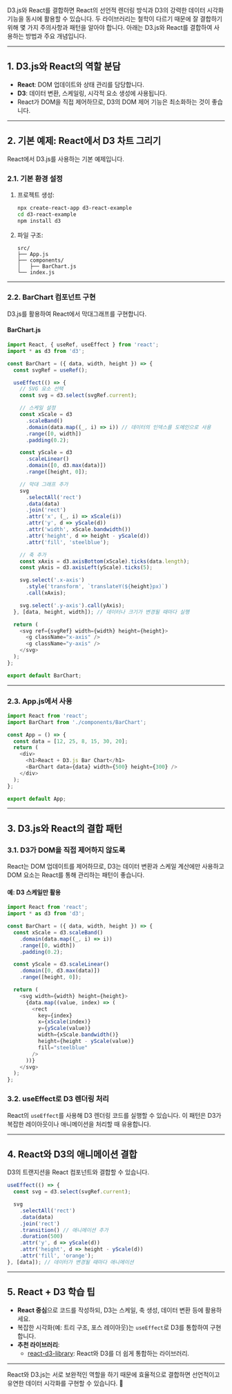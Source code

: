 D3.js와 React를 결합하면 React의 선언적 렌더링 방식과 D3의 강력한 데이터 시각화 기능을 동시에 활용할 수 있습니다. 두 라이브러리는 철학이 다르기 때문에 잘 결합하기 위해 몇 가지 주의사항과 패턴을 알아야 합니다. 아래는 D3.js와 React를 결합하여 사용하는 방법과 주요 개념입니다.

---

## 1. **D3.js와 React의 역할 분담**
- **React**: DOM 업데이트와 상태 관리를 담당합니다.
- **D3**: 데이터 변환, 스케일링, 시각적 요소 생성에 사용됩니다.
- React가 DOM을 직접 제어하므로, D3의 DOM 제어 기능은 최소화하는 것이 좋습니다.

---

## 2. **기본 예제: React에서 D3 차트 그리기**
React에서 D3.js를 사용하는 기본 예제입니다.

### 2.1. **기본 환경 설정**
1. 프로젝트 생성:
   ```bash
   npx create-react-app d3-react-example
   cd d3-react-example
   npm install d3
   ```

2. 파일 구조:
   ```
   src/
   ├── App.js
   ├── components/
   │   ├── BarChart.js
   └── index.js
   ```

---

### 2.2. **BarChart 컴포넌트 구현**
D3.js를 활용하여 React에서 막대그래프를 구현합니다.

#### BarChart.js
```javascript
import React, { useRef, useEffect } from 'react';
import * as d3 from 'd3';

const BarChart = ({ data, width, height }) => {
  const svgRef = useRef();

  useEffect(() => {
    // SVG 요소 선택
    const svg = d3.select(svgRef.current);

    // 스케일 설정
    const xScale = d3
      .scaleBand()
      .domain(data.map((_, i) => i)) // 데이터의 인덱스를 도메인으로 사용
      .range([0, width])
      .padding(0.2);

    const yScale = d3
      .scaleLinear()
      .domain([0, d3.max(data)])
      .range([height, 0]);

    // 막대 그래프 추가
    svg
      .selectAll('rect')
      .data(data)
      .join('rect')
      .attr('x', (_, i) => xScale(i))
      .attr('y', d => yScale(d))
      .attr('width', xScale.bandwidth())
      .attr('height', d => height - yScale(d))
      .attr('fill', 'steelblue');

    // 축 추가
    const xAxis = d3.axisBottom(xScale).ticks(data.length);
    const yAxis = d3.axisLeft(yScale).ticks(5);

    svg.select('.x-axis')
      .style('transform', `translateY(${height}px)`)
      .call(xAxis);

    svg.select('.y-axis').call(yAxis);
  }, [data, height, width]); // 데이터나 크기가 변경될 때마다 실행

  return (
    <svg ref={svgRef} width={width} height={height}>
      <g className="x-axis" />
      <g className="y-axis" />
    </svg>
  );
};

export default BarChart;
```

---

### 2.3. **App.js에서 사용**
```javascript
import React from 'react';
import BarChart from './components/BarChart';

const App = () => {
  const data = [12, 25, 8, 15, 30, 20];
  return (
    <div>
      <h1>React + D3.js Bar Chart</h1>
      <BarChart data={data} width={500} height={300} />
    </div>
  );
};

export default App;
```

---

## 3. **D3.js와 React의 결합 패턴**

### 3.1. **D3가 DOM을 직접 제어하지 않도록**
React는 DOM 업데이트를 제어하므로, D3는 데이터 변환과 스케일 계산에만 사용하고 DOM 요소는 React를 통해 관리하는 패턴이 좋습니다.

#### 예: D3 스케일만 활용
```javascript
import React from 'react';
import * as d3 from 'd3';

const BarChart = ({ data, width, height }) => {
  const xScale = d3.scaleBand()
    .domain(data.map((_, i) => i))
    .range([0, width])
    .padding(0.2);

  const yScale = d3.scaleLinear()
    .domain([0, d3.max(data)])
    .range([height, 0]);

  return (
    <svg width={width} height={height}>
      {data.map((value, index) => (
        <rect
          key={index}
          x={xScale(index)}
          y={yScale(value)}
          width={xScale.bandwidth()}
          height={height - yScale(value)}
          fill="steelblue"
        />
      ))}
    </svg>
  );
};
```

### 3.2. **useEffect로 D3 렌더링 처리**
React의 `useEffect`를 사용해 D3 렌더링 코드를 실행할 수 있습니다. 이 패턴은 D3가 복잡한 레이아웃이나 애니메이션을 처리할 때 유용합니다.

---

## 4. **React와 D3의 애니메이션 결합**
D3의 트랜지션을 React 컴포넌트와 결합할 수 있습니다.

```javascript
useEffect(() => {
  const svg = d3.select(svgRef.current);

  svg
    .selectAll('rect')
    .data(data)
    .join('rect')
    .transition() // 애니메이션 추가
    .duration(500)
    .attr('y', d => yScale(d))
    .attr('height', d => height - yScale(d))
    .attr('fill', 'orange');
}, [data]); // 데이터가 변경될 때마다 애니메이션
```

---

## 5. **React + D3 학습 팁**
- **React 중심**으로 코드를 작성하되, D3는 스케일, 축 생성, 데이터 변환 등에 활용하세요.
- 복잡한 시각화(예: 트리 구조, 포스 레이아웃)는 `useEffect`로 D3를 통합하여 구현합니다.
- **추천 라이브러리**:
  - [react-d3-library](https://github.com/react-d3-library/react-d3-library): React와 D3를 더 쉽게 통합하는 라이브러리.

---

React와 D3.js는 서로 보완적인 역할을 하기 때문에 효율적으로 결합하면 선언적이고 유연한 데이터 시각화를 구현할 수 있습니다. 🚀
